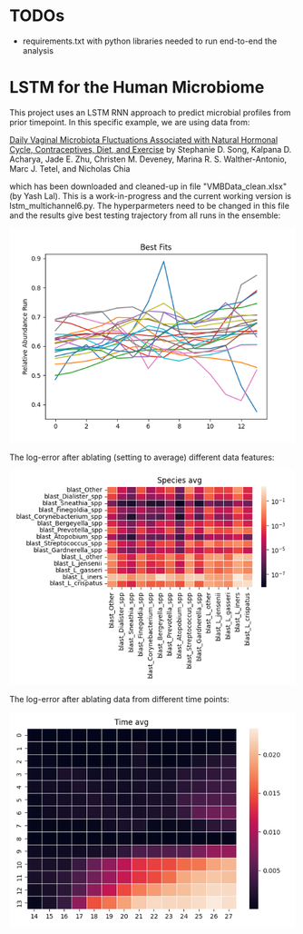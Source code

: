 # TODOs
- requirements.txt with python libraries needed to run end-to-end the analysis


# LSTM for the Human Microbiome
This project uses an LSTM RNN approach to predict microbial profiles from prior timepoint. In this specific example, we are using data from:

<a href="https://journals.asm.org/doi/10.1128/mSphere.00593-20">Daily Vaginal Microbiota Fluctuations Associated with Natural Hormonal Cycle, Contraceptives, Diet, and Exercise</a> by Stephanie D. Song, Kalpana D. Acharya, Jade E. Zhu, Christen M. Deveney, Marina R. S. Walther-Antonio, Marc J. Tetel, and Nicholas Chia

which has been downloaded and cleaned-up in file "VMBData_clean.xlsx" (by Yash Lal). This is a work-in-progress and the current working version is lstm_multichannel6.py. The hyperparmeters need to be changed in this file and the results give best testing trajectory from all runs in the ensemble:

<img src="Archived_lstm_files/LSTM_plots/h30_l3/Ensemble_tw14days_h30_l3_d0.3_e20_01.png">

The log-error after ablating (setting to average) different data features:

<img src="Archived_lstm_files/LSTM_plots/h30_l3/Ensemble_tw14days_h30_l3_d0.3_e20_01_simavg.png">

The log-error after ablating data from different time points:

<img src="Archived_lstm_files/LSTM_plots/h30_l3/Ensemble_tw14days_h30_l3_d0.3_e20_01_simtime.png">
